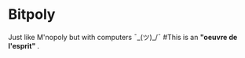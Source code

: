 # Bitpoly
Just like M'nopoly but with computers  ¯\_(ツ)_/¯
#This is an <b>"oeuvre de l'esprit" </b>.
